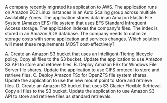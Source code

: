 A company recently migrated its application to AWS. The application runs on Amazon EC2 Linux instances in an Auto Scaling group across multiple Availability Zones. The application stores data in an Amazon Elastic File System (Amazon EFS) file system that uses EFS Standard Infrequent Access storage. The application indexes the company's files. The index is stored in an Amazon RDS database. The company needs to optimize storage costs with some application and services changes. Which solution will meet these requirements MOST cost-effectively? 

A. Create an Amazon S3 bucket that uses an Intelligent-Tiering lifecycle policy. Copy all files to the S3 bucket. Update the application to use Amazon S3 API to store and retrieve files. 
B. Deploy Amazon FSx for Windows File Server file shares. Update the application to use CIFS protocol to store and retrieve files. 
C. Deploy Amazon FSx for OpenZFS file system shares. Update the application to use the new mount point to store and retrieve files. 
D. Create an Amazon S3 bucket that uses S3 Glacier Flexible Retrieval. Copy all files to the S3 bucket. Update the application to use Amazon S3 API to store and retrieve files as standard retrievals.